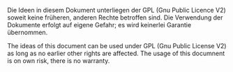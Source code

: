 Die Ideen in diesem Dokument unterliegen der GPL (Gnu Public Licence V2) soweit keine früheren, anderen Rechte betroffen sind.
Die Verwendung der Dokumente erfolgt auf eigene Gefahr; es wird keinerlei Garantie übernommen.

The ideas of this document can be used under GPL (Gnu Public License V2) as long as no earlier other rights are affected.
The usage of this documnent is on own risk, there is no warranty.

